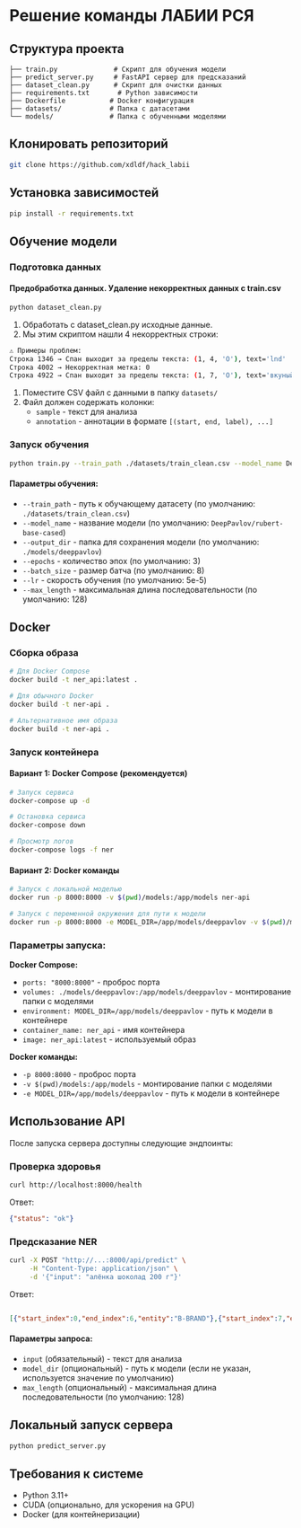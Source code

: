 # Решение команды ЛАБИИ РСЯ

## Структура проекта

```
├── train.py              # Скрипт для обучения модели
├── predict_server.py     # FastAPI сервер для предсказаний
├── dataset_clean.py      # Скрипт для очистки данных
├── requirements.txt       # Python зависимости
├── Dockerfile           # Docker конфигурация
├── datasets/            # Папка с датасетами
└── models/              # Папка с обученными моделями
```
## Клонировать репозиторий

```bash
git clone https://github.com/xdldf/hack_labii
```

## Установка зависимостей

```bash
pip install -r requirements.txt
```

## Обучение модели

### Подготовка данных
#### Предобработка данных. Удаление некорректных данных с train.csv
```bash
python dataset_clean.py
```
1. Обработать с dataset_clean.py исходные данные.
2. Мы этим скриптом нашли 4 некорректных строки:
```bash
⚠️ Примеры проблем:
Строка 1346 → Спан выходит за пределы текста: (1, 4, 'O'), text='lnd'
Строка 4002 → Некорректная метка: 0
Строка 4922 → Спан выходит за пределы текста: (1, 7, 'O'), text='вкуный'
```

1. Поместите CSV файл с данными в папку `datasets/`
2. Файл должен содержать колонки:
   - `sample` - текст для анализа
   - `annotation` - аннотации в формате `[(start, end, label), ...]`

### Запуск обучения

```bash
python train.py --train_path ./datasets/train_clean.csv --model_name DeepPavlov/rubert-base-cased --output_dir ./models/deeppavlov
```

#### Параметры обучения:

- `--train_path` - путь к обучающему датасету (по умолчанию: `./datasets/train_clean.csv`)
- `--model_name` - название модели (по умолчанию: `DeepPavlov/rubert-base-cased`)
- `--output_dir` - папка для сохранения модели (по умолчанию: `./models/deeppavlov`)
- `--epochs` - количество эпох (по умолчанию: 3)
- `--batch_size` - размер батча (по умолчанию: 8)
- `--lr` - скорость обучения (по умолчанию: 5e-5)
- `--max_length` - максимальная длина последовательности (по умолчанию: 128)

## Docker

### Сборка образа

```bash
# Для Docker Compose
docker build -t ner_api:latest .

# Для обычного Docker
docker build -t ner-api .

# Альтернативное имя образа
docker build -t ner-api .
```

### Запуск контейнера

#### Вариант 1: Docker Compose (рекомендуется)

```bash
# Запуск сервиса
docker-compose up -d

# Остановка сервиса
docker-compose down

# Просмотр логов
docker-compose logs -f ner
```

#### Вариант 2: Docker команды

```bash
# Запуск с локальной моделью
docker run -p 8000:8000 -v $(pwd)/models:/app/models ner-api

# Запуск с переменной окружения для пути к модели
docker run -p 8000:8000 -e MODEL_DIR=/app/models/deeppavlov -v $(pwd)/models:/app/models ner-api
```

### Параметры запуска:

**Docker Compose:**
- `ports: "8000:8000"` - проброс порта
- `volumes: ./models/deeppavlov:/app/models/deeppavlov` - монтирование папки с моделями
- `environment: MODEL_DIR=/app/models/deeppavlov` - путь к модели в контейнере
- `container_name: ner_api` - имя контейнера
- `image: ner_api:latest` - используемый образ

**Docker команды:**
- `-p 8000:8000` - проброс порта
- `-v $(pwd)/models:/app/models` - монтирование папки с моделями
- `-e MODEL_DIR=/app/models/deeppavlov` - путь к модели в контейнере

## Использование API

После запуска сервера доступны следующие эндпоинты:

### Проверка здоровья

```bash
curl http://localhost:8000/health
```

Ответ:
```json
{"status": "ok"}
```

### Предсказание NER

```bash
curl -X POST "http://...:8000/api/predict" \
     -H "Content-Type: application/json" \
     -d '{"input": "алёнка шоколад 200 г"}'
```

Ответ:
```json

[{"start_index":0,"end_index":6,"entity":"B-BRAND"},{"start_index":7,"end_index":14,"entity":"B-TYPE"},{"start_index":15,"end_index":18,"entity":"B-VOLUME"},{"start_index":19,"end_index":20,"entity":"I-VOLUME"}]

```

#### Параметры запроса:

- `input` (обязательный) - текст для анализа
- `model_dir` (опциональный) - путь к модели (если не указан, используется значение по умолчанию)
- `max_length` (опциональный) - максимальная длина последовательности (по умолчанию: 128)

## Локальный запуск сервера

```bash
python predict_server.py
```


## Требования к системе

- Python 3.11+
- CUDA (опционально, для ускорения на GPU)
- Docker (для контейнеризации)


